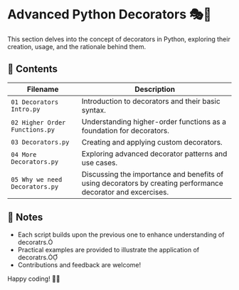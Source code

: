 
# Advanced Python Decorators 🎭🐍

This section delves into the concept of decorators in Python, exploring their creation, usage, and the rationale behind them.

## 📂 Contents

| Filename                           | Description                                                   |
|------------------------------------|---------------------------------------------------------------|
| `01 Decorators Intro.py`           | Introduction to decorators and their basic syntax.            |
| `02 Higher Order Functions.py`     | Understanding higher-order functions as a foundation for decorators. |
| `03 Decorators.py`                 | Creating and applying custom decorators.                      |
| `04 More Decorators.py`            | Exploring advanced decorator patterns and use cases.          |
| `05 Why we need Decorators.py`     | Discussing the importance and benefits of using decorators by creating performance decorator and excercises.   |

## 📌 Notes
- Each script builds upon the previous one to enhance understanding of decoratrs.
- Practical examples are provided to illustrate the application of decoratrs.
- Contributions and feedback are welcome!

Happy coding! 🚀🐍
